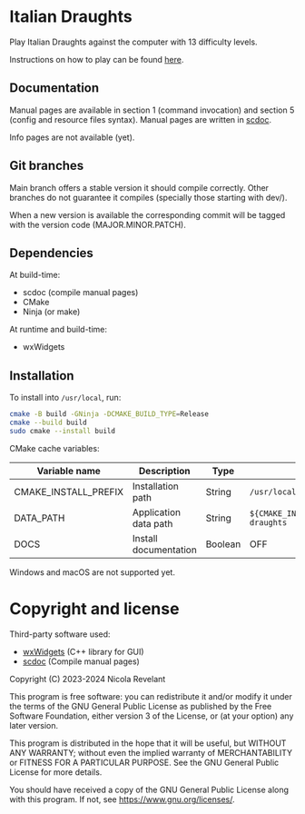 # Italian Draughts

Play Italian Draughts against the computer with 13 difficulty levels.

Instructions on how to play can be found
[here](https://en.wikipedia.org/wiki/Italian_draughts).

## Documentation

Manual pages are available in section 1 (command invocation) and section 5
(config and resource files syntax). Manual pages are written
in [scdoc](https://git.sr.ht/~sircmpwn/scdoc).

Info pages are not available (yet).

## Git branches

Main branch offers a stable version it should compile correctly.
Other branches do not guarantee it compiles (specially those starting with dev/).

When a new version is available the corresponding commit will be tagged
with the version code (MAJOR.MINOR.PATCH).

## Dependencies

At build-time:

- scdoc (compile manual pages)
- CMake
- Ninja (or make)

At runtime and build-time:

- wxWidgets

## Installation

To install into ``/usr/local``, run:

```bash
cmake -B build -GNinja -DCMAKE_BUILD_TYPE=Release
cmake --build build
sudo cmake --install build
```

CMake cache variables:

| Variable name | Description | Type | Default value |
| - | - | - | - |
| CMAKE_INSTALL_PREFIX | Installation path | String | ``/usr/local`` |
| DATA_PATH | Application data path | String | ``${CMAKE_INSTALL_PREFIX}/share/italian-draughts`` |
| DOCS | Install documentation | Boolean | OFF

Windows and macOS are not supported yet.

# Copyright and license

Third-party software used:

- [wxWidgets](https://www.wxwidgets.org/) (C++ library for GUI)
- [scdoc](https://git.sr.ht/~sircmpwn/scdoc/) (Compile manual pages)

Copyright (C) 2023-2024  Nicola Revelant

This program is free software: you can redistribute it and/or modify
it under the terms of the GNU General Public License as published by
the Free Software Foundation, either version 3 of the License, or
(at your option) any later version.

This program is distributed in the hope that it will be useful,
but WITHOUT ANY WARRANTY; without even the implied warranty of
MERCHANTABILITY or FITNESS FOR A PARTICULAR PURPOSE.  See the
GNU General Public License for more details.

You should have received a copy of the GNU General Public License
along with this program.  If not, see <https://www.gnu.org/licenses/>.
